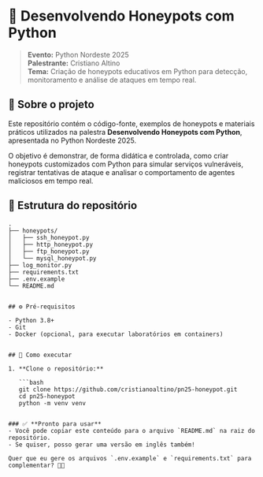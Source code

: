 # 🐍 Desenvolvendo Honeypots com Python

> **Evento:** Python Nordeste 2025  
> **Palestrante:** Cristiano Altino  
> **Tema:** Criação de honeypots educativos em Python para detecção, monitoramento e análise de ataques em tempo real.


## 📌 Sobre o projeto

Este repositório contém o código-fonte, exemplos de honeypots e materiais práticos utilizados na palestra **Desenvolvendo Honeypots com Python**, apresentada no Python Nordeste 2025.

O objetivo é demonstrar, de forma didática e controlada, como criar honeypots customizados com Python para simular serviços vulneráveis, registrar tentativas de ataque e analisar o comportamento de agentes maliciosos em tempo real.



## 📁 Estrutura do repositório

```plaintext
.
├── honeypots/
│   ├── ssh_honeypot.py
│   ├── http_honeypot.py
│   ├── ftp_honeypot.py
│   └── mysql_honeypot.py
├── log_monitor.py
├── requirements.txt
├── .env.example
└── README.md


## ⚙️ Pré-requisitos

- Python 3.8+
- Git
- Docker (opcional, para executar laboratórios em containers)


## 🚀 Como executar

1. **Clone o repositório:**

   ```bash
   git clone https://github.com/cristianoaltino/pn25-honeypot.git
   cd pn25-honeypot
   python -m venv venv


### ✅ **Pronto para usar**
- Você pode copiar este conteúdo para o arquivo `README.md` na raiz do repositório.
- Se quiser, posso gerar uma versão em inglês também!

Quer que eu gere os arquivos `.env.example` e `requirements.txt` para complementar? 🚀✨
